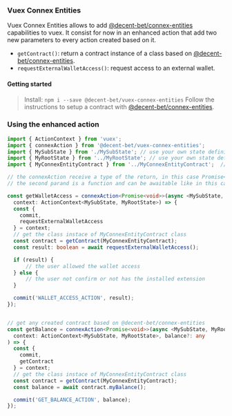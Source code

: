 ### Vuex Connex Entities

Vuex Connex Entities allows to add [@decent-bet/connex-entities](https://github.com/decent-bet/connex-entities) capabilities to vuex. It consist for now in an enhanced action that add two new parameters to every action created based on it. 

- `getContract()`: return a contract instance of a class based on [@decent-bet/connex-entities](https://github.com/decent-bet/connex-entities).
- `requestExternalWalletAccess()`: request access to an external wallet.

#### Getting started

> Install: `npm i --save @decent-bet/vuex-connex-entities`
> Follow the instructions to setup a contract with [@decent-bet/connex-entities](https://github.com/decent-bet/connex-entities#api).


### Using the enhanced action

``` typescript
import { ActionContext } from 'vuex';
import { connexAction } from '@decent-bet/vuex-connex-entities';
import { MySubState } from './MySubState'; // use your own state definitions
import { MyRootState } from '../MyRootState'; // use your own state definitions
import { MyConnexEntityContract } from '../MyConnexEntityContract';  // created using @decent-bet/connex-entities.

// the connexAction receive a type of the return, in this case Promise<void>, 
// the second parand is a function and can be awaitable like in this case  

const getWalletAccess = connexAction<Promise<void>>(async <MySubState, MyRootState>(
  context: ActionContext<MySubState, MyRootState>) => {
  const {
    commit,
    requestExternalWalletAccess
  } = context;
  // get the class instace of MyConnexEntityContract class
  const contract = getContract(MyConnexEntityContract);
  const result: boolean = await requestExternalWalletAccess();

  if (result) {
      // the user allowed the wallet access
  } else {
      // the user not confirm or not has the installed extension
  }

  commit('WALLET_ACCESS_ACTION', result);
});


// get any created contract based on @decent-bet/connex-entities
const getBalance = connexAction<Promise<void>>(async <MySubState, MyRootState>(
  context: ActionContext<MySubState, MyRootState>, balance?: any
) => {
  const {
    commit,
    getContract
  } = context;
  // get the class instace of MyConnexEntityContract class
  const contract = getContract(MyConnexEntityContract);
  const balance = await contract.myBalance();

  commit('GET_BALANCE_ACTION', balance);
});

```


